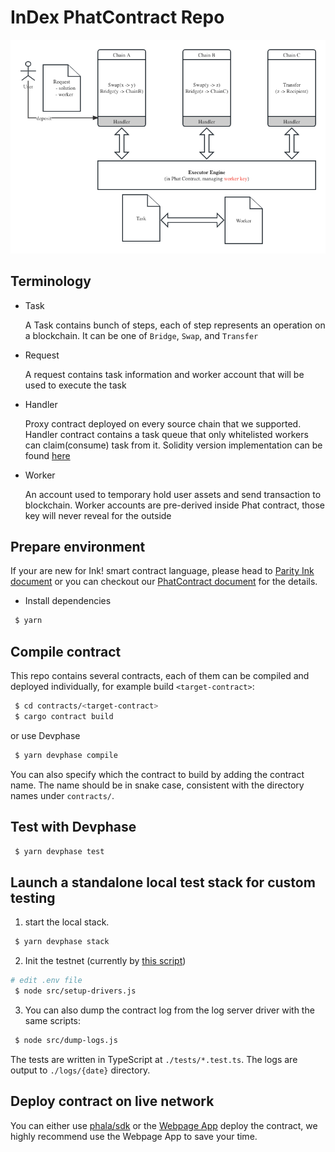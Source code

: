 # InDex PhatContract Repo

![inDex Execution Engine Diagram](./doc/img/index%20execution%20engine.png)

## Terminology

- Task

    A Task contains bunch of steps, each of step represents an operation on a blockchain. It can be one of `Bridge`, `Swap`, and `Transfer`

- Request

    A request contains task information and worker account that will be used to execute the task

- Handler

    Proxy contract deployed on every source chain that we supported. Handler contract contains a task queue that only whitelisted workers can claim(consume) task from it. Solidity version implementation can be found [here](https://github.com/Phala-Network/index-solidity)

- Worker

    An account used to temporary hold user assets and send transaction to blockchain. Worker accounts are pre-derived inside Phat contract, those key will never reveal for the outside

## Prepare environment

If your are new for Ink! smart contract language, please head to [Parity Ink document](https://paritytech.github.io/ink/)
or you can checkout our [PhatContract document](https://wiki.phala.network/en-us/build/general/intro/) for the details.

- Install dependencies

```sh
 $ yarn
```

## Compile contract

This repo contains several contracts, each of them can be compiled and deployed individually, for example build `<target-contract>`:

```sh
 $ cd contracts/<target-contract>
 $ cargo contract build
```

or use Devphase

```sh
 $ yarn devphase compile
```

You can also specify which the contract to build by adding the contract name. The name should be
in snake case, consistent with the directory names under `contracts/`.

## Test with Devphase

```sh
 $ yarn devphase test
```

## Launch a standalone local test stack for custom testing

1. start the local stack.

```sh
 $ yarn devphase stack
```

2. Init the testnet (currently by [this script](https://github.com/shelvenzhou/phala-blockchain-setup))

```sh
# edit .env file
 $ node src/setup-drivers.js
```

3. You can also dump the contract log from the log server driver with the same scripts:

```sh
 $ node src/dump-logs.js
```

The tests are written in TypeScript at `./tests/*.test.ts`. The logs are output to `./logs/{date}`
directory.

## Deploy contract on live network

You can either use [phala/sdk](https://github.com/Phala-Network/js-sdk) or the [Webpage App](https://phat.phala.network/) deploy the contract, we highly recommend use the Webpage App to save your time.
